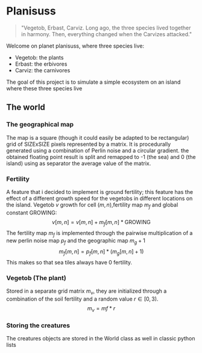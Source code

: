 # Planisuss

> "Vegetob, Erbast, Carviz. Long ago, the three species lived together in harmony. Then, everything changed when the Carvizes attacked."

Welcome on planet planisuss, where three species live:
- Vegetob: the plants
- Erbast: the erbivores
- Carviz: the carnivores

The goal of this project is to simulate a simple ecosystem on an island where these three species live

## The world
### The geographical map
The map is a square (though it could easily be adapted to be rectangular) grid of SIZExSIZE pixels represented by a matrix.
It is procedurally generated using a combination of Perlin noise and a circular gradient. the obtained floating point result is split and remapped to -1 (the sea) and 0 (the island) using as separator the average value of the matrix.
### Fertility
A feature that i decided to implement is ground fertility; this feature has the effect of a different growth speed for the vegetobs in different locations on the island.
Vegetob $v$ growth for cell $(m,n)$,fertility map $m_f$ and global constant GROWING:
$$v[m,n]=v[m,n]+m_f[m,n]*\text{GROWING}$$
The fertility map $m_f$ is implemented through the pairwise multiplication of a new perlin noise map $p_f$ and the geographic map $m_g+1$
$$m_f[m,n]=p_f[m,n]*(m_g[m,n]+1)$$
This makes so that sea tiles always have 0 fertility.
### Vegetob (The plant)
Stored in a separate grid matrix $m_v$, they are initialized through a combination of the soil fertility and a random value $r\in[0,3)$.
$$m_v=mf*r$$
### Storing the creatures
The creatures objects are stored in the World class as well in classic python lists
